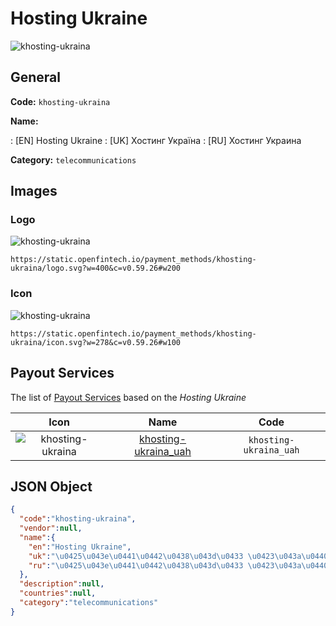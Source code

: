 
# Hosting Ukraine 
![khosting-ukraina](https://static.openfintech.io/payment_methods/khosting-ukraina/logo.svg?w=400&c=v0.59.26#w200)  

## General 
**Code:** `khosting-ukraina` 
 
**Name:** 
 
:	[EN] Hosting Ukraine 
:	[UK] Хостинг Україна 
:	[RU] Хостинг Украина 
 
**Category:** `telecommunications` 
 

## Images 

### Logo 
![khosting-ukraina](https://static.openfintech.io/payment_methods/khosting-ukraina/logo.svg?w=400&c=v0.59.26#w200)  

```
https://static.openfintech.io/payment_methods/khosting-ukraina/logo.svg?w=400&c=v0.59.26#w200
```  

### Icon 
![khosting-ukraina](https://static.openfintech.io/payment_methods/khosting-ukraina/icon.svg?w=278&c=v0.59.26#w100)  

```
https://static.openfintech.io/payment_methods/khosting-ukraina/icon.svg?w=278&c=v0.59.26#w100
```  

## Payout Services 
 
The list of [Payout Services](/payout-services/) based on the _Hosting Ukraine_ 

|Icon|Name|Code| 
|:---:|:---:|:---:| 
|![khosting-ukraina](https://static.openfintech.io/payout_methods/khosting-ukraina/icon.png?w=278&c=v0.59.26#w40) |[khosting-ukraina_uah](/payout-services/khosting-ukraina_uah/)|`khosting-ukraina_uah`| 
 

## JSON Object 

```json
{
  "code":"khosting-ukraina",
  "vendor":null,
  "name":{
    "en":"Hosting Ukraine",
    "uk":"\u0425\u043e\u0441\u0442\u0438\u043d\u0433 \u0423\u043a\u0440\u0430\u0457\u043d\u0430",
    "ru":"\u0425\u043e\u0441\u0442\u0438\u043d\u0433 \u0423\u043a\u0440\u0430\u0438\u043d\u0430"
  },
  "description":null,
  "countries":null,
  "category":"telecommunications"
}
```  
